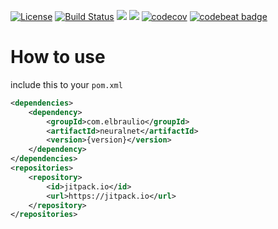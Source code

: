 [![License](https://img.shields.io/badge/license-MIT-green.svg)](https://github.com/elbraulio/neuralnet/blob/master/LICENSE) [![Build Status](https://travis-ci.org/elbraulio/neuralnet.svg?branch=master)](https://travis-ci.org/elbraulio/neuralnet) [![](https://jitpack.io/v/com.elbraulio/neuralnet.svg)](https://jitpack.io/#com.elbraulio/neuralnet) [![](https://img.shields.io/badge/javadocs-ok-green.svg)](https://jitpack.io/com/elbraulio/neuralnet/latest/javadoc/) [![codecov](https://codecov.io/gh/elbraulio/neuralnet/branch/master/graph/badge.svg)](https://codecov.io/gh/elbraulio/neuralnet) [![codebeat badge](https://codebeat.co/badges/270459fc-3a22-4765-80cf-a4f006926a31)](https://codebeat.co/projects/github-com-elbraulio-neuralnet-master)

# How to use

include this to your `pom.xml`

```xml
<dependencies>
    <dependency>
        <groupId>com.elbraulio</groupId>
        <artifactId>neuralnet</artifactId>
        <version>{version}</version>
    </dependency>
</dependencies>
<repositories>
    <repository>
        <id>jitpack.io</id>
        <url>https://jitpack.io</url>
    </repository>
</repositories>

```

